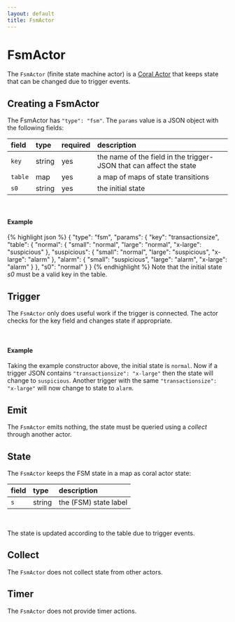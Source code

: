 ```yaml
---
layout: default
title: FsmActor
---
```

<!--
   Licensed to the Apache Software Foundation (ASF) under one or more
   contributor license agreements.  See the NOTICE file distributed with
   this work for additional information regarding copyright ownership.
   The ASF licenses this file to You under the Apache License, Version 2.0
   (the "License"); you may not use this file except in compliance with
   the License.  You may obtain a copy of the License at

       http://www.apache.org/licenses/LICENSE-2.0

   Unless required by applicable law or agreed to in writing, software
   distributed under the License is distributed on an "AS IS" BASIS,
   WITHOUT WARRANTIES OR CONDITIONS OF ANY KIND, either express or implied.
   See the License for the specific language governing permissions and
   limitations under the License.
-->

# FsmActor
The `FsmActor` (finite state machine actor) is a [Coral Actor](/actors/overview/) that keeps state that can be changed due to trigger events.

## Creating a FsmActor
The FsmActor has `"type": "fsm"`. The `params` value is a JSON object with the following fields:

field  | type | required | description
:----- | :---- | :--- | :------------
`key` | string | yes| the name of the field in the trigger-JSON that can affect the state
`table` | map | yes| a map of maps of state transitions
`s0` | string | yes| the initial state

<br>

#### Example
{% highlight json %}
{
  "type": "fsm",
  "params": {
    "key": "transactionsize",
    "table": {
      "normal": {
        "small": "normal",
        "large": "normal",
        "x-large": "suspicious"
      }, "suspicious": {
        "small": "normal",
        "large": "suspicious",
        "x-large": "alarm"
      }, "alarm": {
        "small": "suspicious",
        "large": "alarm",
        "x-large": "alarm"
      }
    }, "s0": "normal"
  }
}
{% endhighlight %}
Note that the initial state _s0_ must be a valid key in the table.

## Trigger
The `FsmActor` only does useful work if the trigger is connected.
The actor checks for the key field and changes state if appropriate.

<br>

#### Example
Taking the example constructor above, the initial state is `normal`. Now if a trigger JSON contains `"transactionsize": "x-large"` then the state will change to `suspicious`.
Another trigger with the same `"transactionsize": "x-large"` will now change to state to `alarm`.

## Emit
The `FsmActor` emits nothing, the state must be queried using a *collect* through another actor.

## State
The `FsmActor` keeps the FSM state in a map as coral actor state:

field |type| description
:--- | :--- | :---
`s` | string| the (FSM) state label

<br>

The state is updated according to the table due to trigger events.

## Collect
The `FsmActor` does not collect state from other actors.

## Timer
The `FsmActor` does not provide timer actions.